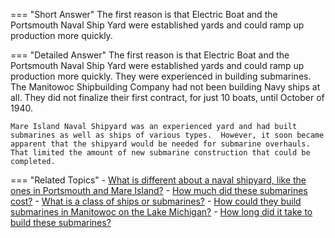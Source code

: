 
=== "Short Answer"
    The first reason is that Electric Boat and the Portsmouth Naval Ship Yard were established yards and could ramp up production more quickly.

=== "Detailed Answer"
    The first reason is that Electric Boat and the Portsmouth Naval Ship Yard were established yards and could ramp up production more quickly.  They were experienced in building submarines.  The Manitowoc Shipbuilding Company had not been building Navy ships at all.  They did not finalize their first contract, for just 10 boats, until October of 1940.

    Mare Island Naval Shipyard was an experienced yard and had built submarines as well as ships of various types.  However, it soon became apparent that the shipyard would be needed for submarine overhauls.  That limited the amount of new submarine construction that could be completed.

=== "Related Topics"
    - [What is different about a naval shipyard, like the ones in Portsmouth and Mare Island?](../FAQs/what-is-different-about-a-naval-shipyard-like-the-ones-in-portsmouth-and-mare-island.md)
    - [How much did these submarines cost?](../FAQs/how-much-did-these-submarines-cost.md)
    - [What is a class of ships or submarines?](../FAQs/what-is-a-class-of-ships-or-submarines.md)
    - [How could they build submarines in Manitowoc on the Lake Michigan?](../FAQs/how-could-they-build-submarines-in-manitowoc-on-the-lake-michigan.md)
    - [How long did it take to build these submarines?](../FAQs/how-long-did-it-take-to-build-these-submarines.md)

